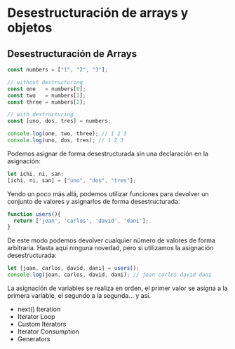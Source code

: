
# Desestructuración de arrays y objetos

## Desestructuración de Arrays

```javascript
const numbers = ["1", "2", "3"];

// without destructuring
const one   = numbers[0];
const two   = numbers[1];
const three = numbers[2];

// with destructuring
const [uno, dos, tres] = numbers;

console.log(one, two, three); // 1 2 3
console.log(uno, dos, tres); // 1 2 3
```

Podemos asignar de forma desestructurada sin una declaración en la asignación:

```javascript
let ichi, ni, san;
[ichi, ni, san] = ["uno", "dos", "tres"];
```

Yendo un poco más allá, podemos utilizar funciones para devolver un conjunto de valores y asignarlos de forma desestructurada:

```javascript
function users(){
  return ['joan', 'carlos', 'david', 'dani'];
}
```

De este modo podemos devolver cualquier número de valores de forma arbitraria. Hasta aquí ninguna novedad, pero si utilizamos la asignación desestructurada:

```javascript
let [joan, carlos, david, dani] = users();
console.log(joan, carlos, david, dani); // joan carlos david dani
```

La asignación de variables se realiza en orden, el primer valor se asigna a la primera variable, el segundo a la segunda... y así.














* next() Iteration
* Iterator Loop
* Custom Iterators
* Iterator Consumption
* Generators